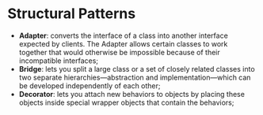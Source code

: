 # Structural Patterns

- **Adapter**: converts the interface of a class into another interface expected by clients. The Adapter allows certain classes to work together that would otherwise be impossible because of their incompatible interfaces;
- **Bridge**: lets you split a large class or a set of closely related classes into two separate hierarchies—abstraction and implementation—which can be developed independently of each other;
- **Decorator**: lets you attach new behaviors to objects by placing these objects inside special wrapper objects that contain the behaviors;
